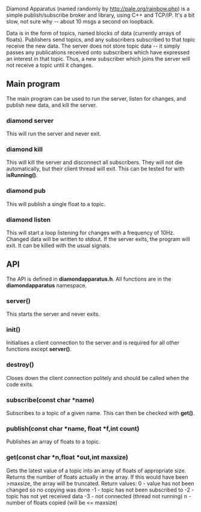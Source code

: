 Diamond Apparatus (named randomly by http://pale.org/rainbow.php)
is a simple publish/subscribe broker and library, using C++ and
TCP/IP. It's a bit slow, not sure why -- about 10 msgs a second
on loopback.

Data is in the form of topics, named blocks of data (currently
arrays of floats). Publishers send topics, and any subscribers subscribed
to that topic receive the new data.
The server does not store topic data -- it simply passes
any publications received onto subscribers which have expressed an
interest in that topic. Thus, a new subscriber which joins the server
will not receive a topic until it changes.

## Main program
The main program can be used to run the server, listen for changes,
and publish new data, and kill the server.

### diamond server
This will run the server and never exit.

### diamond kill
This will kill the server and disconnect all subscribers. They will
not die automatically, but their client thread will exit. This can
be tested for with **isRunning()**.

### diamond pub <name> <val> 
This will publish a single float to a topic.

### diamond listen <name>
This will start a loop listening for changes with a frequency of 10Hz.
Changed data will be written to stdout. If the server exits, the program
will exit. It can be killed with the usual signals.

## API
The API is defined in **diamondapparatus.h**. All functions are in
the **diamondapparatus** namespace.

### server()
This starts the server and never exits.

### init()
Initialises a client connection to the server and is required for
all other functions except **server()**.

### destroy()
Closes down the client connection politely and should be called
when the code exits.

### subscribe(const char *name)
Subscribes to a topic of a given name. This can then be checked
with **get()**.

### publish(const char *name, float *f,int count)
Publishes an array of floats to a topic.

### get(const char *n,float *out,int maxsize)
Gets the latest value of a topic into an array of floats of
appropriate size. Returns the number of floats actually
in the array. If this would have been >maxsize, the array
will be truncated.
Return values:
  0    - value has not been changed so no copying was done
 -1   - topic has not been subscribed to
 -2   - topic has not yet received data
 -3   - not connected (thread not running)
 n    - number of floats copied (will be <= maxsize)
